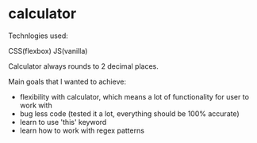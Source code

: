 # calculator

Technlogies used:

CSS(flexbox)
JS(vanilla)

Calculator always rounds to 2 decimal places.

Main goals that I wanted to achieve:

- flexibility with calculator, which means a lot of functionality for user to work with
- bug less code (tested it a lot, everything should be 100% accurate)
- learn to use 'this' keyword
- learn how to work with regex patterns
